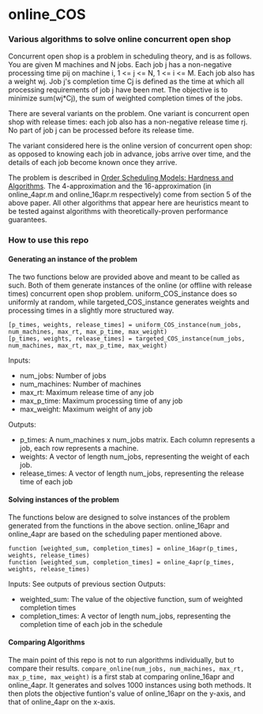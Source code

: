 # online_COS
### Various algorithms to solve online concurrent open shop
Concurrent open shop is a problem in scheduling theory, and is as follows. You are given M machines and N jobs. 
Each job j has a non-negative processing time pij on machine i, 1 <= j <= N, 1 <= i <= M. Each job also has a weight wj.
Job j's completion time Cj is defined as the time at which all processing requirements of job j have been met. The objective
is to minimize sum(wj*Cj), the sum of weighted completion times of the jobs. 

There are several variants on the problem. One variant is concurrent open shop with release times: each job also has a non-negative
release time rj. No part of job j can be processed before its release time.

The variant considered here is the online version of concurrent open shop: as opposed to knowing each job in advance, 
jobs arrive over time, and the details of each job become known once they arrive.

The problem is described in [Order Scheduling Models: Hardness and Algorithms](http://www.cse.iitd.ernet.in/~pandit/sched.pdf).
The 4-approximation and the 16-approximation (in online_4apr.m and online_16apr.m respectively) come from section 5 of the above paper.
All other algorithms that appear here are heuristics meant to be tested against algorithms with theoretically-proven performance
guarantees.

### How to use this repo

#### Generating an instance of the problem
The two functions below are provided above and meant to be called as such. Both of them generate instances 
of the online (or offline with release times) concurrent open shop problem. uniform_COS_instance does so uniformly at random,
while targeted_COS_instance generates weights and processing times in a slightly more structured way.

```
[p_times, weights, release_times] = uniform_COS_instance(num_jobs, num_machines, max_rt, max_p_time, max_weight)
[p_times, weights, release_times] = targeted_COS_instance(num_jobs, num_machines, max_rt, max_p_time, max_weight)
```

Inputs: 
- num_jobs: Number of jobs
- num_machines: Number of machines
- max_rt: Maximum release time of any job
- max_p_time: Maximum processing time of any job
- max_weight: Maximum weight of any job
 
Outputs:
- p_times: A num_machines x num_jobs matrix. Each column represents a job, each row represents a machine.
- weights: A vector of length num_jobs, representing the weight of each job.
- release_times: A vector of length num_jobs, representing the release time of each job


#### Solving instances of the problem
The functions below are designed to solve instances of the problem generated from the functions in the above section.
online_16apr and online_4apr are based on the scheduling paper mentioned above.

```
function [weighted_sum, completion_times] = online_16apr(p_times, weights, release_times)
function [weighted_sum, completion_times] = online_4apr(p_times, weights, release_times)
```

Inputs: See outputs of previous section
Outputs: 
- weighted_sum: The value of the objective function, sum of weighted completion times
- completion_times: A vector of length num_jobs, representing the completion time of each job in the schedule

#### Comparing Algorithms
The main point of this repo is not to run algorithms individually, but to compare their results. 
```compare_online(num_jobs, num_machines, max_rt, max_p_time, max_weight)``` is a first stab at 
comparing online_16apr and online_4apr. It generates and solves 1000 instances using both methods. It then
plots the objective funtion's value of online_16apr on the y-axis, and that of online_4apr on the x-axis.
